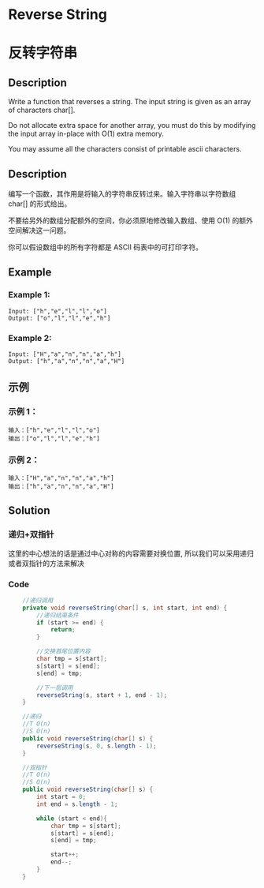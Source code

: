 # Reverse String
# 反转字符串


## Description
Write a function that reverses a string. The input string is given as an array of characters char[].

Do not allocate extra space for another array, you must do this by modifying the input array in-place with O(1) extra memory.

You may assume all the characters consist of printable ascii characters.


## Description
编写一个函数，其作用是将输入的字符串反转过来。输入字符串以字符数组 char[] 的形式给出。

不要给另外的数组分配额外的空间，你必须原地修改输入数组、使用 O(1) 的额外空间解决这一问题。

你可以假设数组中的所有字符都是 ASCII 码表中的可打印字符。



## Example
### Example 1:
    Input: ["h","e","l","l","o"]
    Output: ["o","l","l","e","h"]
### Example 2:
    Input: ["H","a","n","n","a","h"]
    Output: ["h","a","n","n","a","H"]

## 示例
### 示例 1：
    输入：["h","e","l","l","o"]
    输出：["o","l","l","e","h"]

### 示例 2：
    输入：["H","a","n","n","a","h"]
    输出：["h","a","n","n","a","H"]


## Solution
### 递归+双指针
这里的中心想法的话是通过中心对称的内容需要对换位置, 所以我们可以采用递归或者双指针的方法来解决

### Code
```java
    //递归调用
    private void reverseString(char[] s, int start, int end) {
        //递归结束条件
        if (start >= end) {
            return;
        }

        //交换首尾位置内容
        char tmp = s[start];
        s[start] = s[end];
        s[end] = tmp;

        //下一层调用
        reverseString(s, start + 1, end - 1);
    }

    //递归
    //T O(n)
    //S O(n)
    public void reverseString(char[] s) {
        reverseString(s, 0, s.length - 1);
    }

    //双指针
    //T O(n)
    //S O(n)
    public void reverseString(char[] s) {
        int start = 0;
        int end = s.length - 1;

        while (start < end){
            char tmp = s[start];
            s[start] = s[end];
            s[end] = tmp;

            start++;
            end--;
        }
    }

```